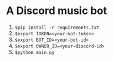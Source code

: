 # A Discord music bot

1. `$pip install -r requirements.txt`
2. `$export TOKEN=<your-bot-token>`
3. `$export BOT_ID=<your-bot-id>`
4. `$export OWNER_ID=<your-discord-id>`
5. `$python main.py`
